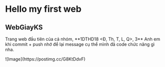 # Hello my first web
## WebGiayKS

<p> Trang web đầu tiên của cả nhóm, **1DTHD18 <Đ, Th, T, L, Q>, 3**
  Anh em khi commit + push nhớ để lại message cụ thể mình đã code chức năng gì nha. </p>
![Image](https://postimg.cc/G8KtDdvF)
